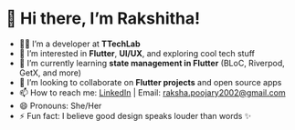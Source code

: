 # 👋 Hi there, I’m Rakshitha!

- 👩‍💻 I’m a developer at **TTechLab**
- 👀 I’m interested in **Flutter**, **UI/UX**, and exploring cool tech stuff
- 🌱 I’m currently learning **state management in Flutter** (BLoC, Riverpod, GetX, and more)
- 💞️ I’m looking to collaborate on **Flutter projects** and open source apps
- 📫 How to reach me: [LinkedIn](https://www.linkedin.com/in/your-profile) | Email: raksha.poojary2002@gmail.com
- 😄 Pronouns: She/Her
- ⚡ Fun fact: I believe good design speaks louder than words ✨

<!---
rakshithaP-ttechlab/rakshithaP-ttechlab is a ✨ special ✨ repository because its `README.md` (this file) appears on your GitHub profile.
You can click the Preview link to take a look at your changes.
--->
